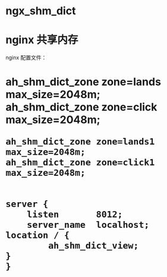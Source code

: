 # ngx_shm_dict
<h1>nginx 共享内存</h1>

nginx 配置文件：


  <h1>  
    ah_shm_dict_zone zone=lands max_size=2048m;
    ah_shm_dict_zone zone=click max_size=2048m;
    
    ah_shm_dict_zone zone=lands1 max_size=2048m;
    ah_shm_dict_zone zone=click1 max_size=2048m;
       

    server {
        listen       8012;
        server_name  localhost;
	location / {
            ah_shm_dict_view;
	}
    }
<h1>

